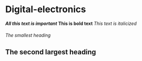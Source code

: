 # Digital-electronics
***All this text is important***
**This is bold text**
*This text is italicized*
###### The smallest heading
## The second largest heading
